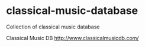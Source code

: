# classical-music-database
Collection of classical music database

Classical Music DB
http://www.classicalmusicdb.com/
